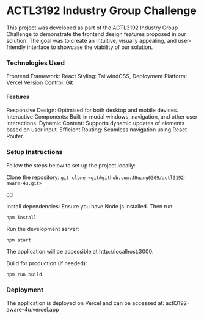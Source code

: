 # ACTL3192 Industry Group Challenge

This project was developed as part of the ACTL3192 Industry Group Challenge to demonstrate the frontend design features proposed in our solution. The goal was to create an intuitive, visually appealing, and user-friendly interface to showcase the viability of our solution.

### Technologies Used

Frontend Framework: React
Styling: TailwindCSS,
Deployment Platform: Vercel
Version Control: Git

#### Features

Responsive Design: Optimised for both desktop and mobile devices.
Interactive Components: Built-in modal windows, navigation, and other user interactions.
Dynamic Content: Supports dynamic updates of elements based on user input.
Efficient Routing: Seamless navigation using React Router.

### Setup Instructions

Follow the steps below to set up the project locally:

Clone the repository:
`git clone <git@github.com:JHuang0309/actl3192-aware-4u.git>`

cd <aware-4u>

Install dependencies: Ensure you have Node.js installed. Then run:

`npm install`

Run the development server:

`npm start`

The application will be accessible at http://localhost:3000.

Build for production (if needed):

`npm run build`

### Deployment

The application is deployed on Vercel and can be accessed at: actl3192-aware-4u.vercel.app
